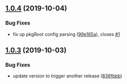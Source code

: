 ## [1.0.4](https://github.com/noxharmonium/leiningen-semantic-release/compare/v1.0.3...v1.0.4) (2019-10-04)


### Bug Fixes

* fix up pkgRoot config parsing ([99e165a](https://github.com/noxharmonium/leiningen-semantic-release/commit/99e165a)), closes [#1](https://github.com/noxharmonium/leiningen-semantic-release/issues/1)

## [1.0.3](https://github.com/noxharmonium/leiningen-semantic-release/compare/v1.0.2...v1.0.3) (2019-10-03)


### Bug Fixes

* update version to trigger another release ([836fbbb](https://github.com/noxharmonium/leiningen-semantic-release/commit/836fbbb))

